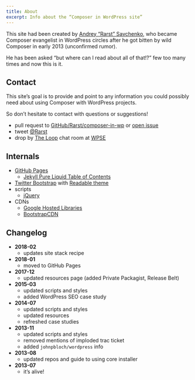 ```yaml
---
title: About
excerpt: Info about the “Composer in WordPress site”
---
```


This site had been created by [Andrey “Rarst” Savchenko](http://www.Rarst.net), who became Composer evangelist in WordPress circles after he got bitten by wild Composer in early 2013 (unconfirmed rumor).

He has been asked “but where can I read about all of that!?” few too many times and now this is it.

## Contact

This site’s goal is to provide and point to any information you could possibly need about using Composer with WordPress projects.

So don’t hesitate to contact with questions or suggestions!

 - pull request to [GitHub/Rarst/composer-in-wp](https://github.com/Rarst/composer-in-wp) or [open issue](https://github.com/Rarst/composer-in-wp/issues)
 - tweet [@Rarst](https://twitter.com/Rarst)
 - drop by [The Loop](http://chat.stackexchange.com/rooms/6/the-loop) chat room at [WPSE](http://wordpress.stackexchange.com/)

## Internals

 - [GitHub Pages](https://pages.github.com/)
   - [Jekyll Pure Liquid Table of Contents](https://github.com/allejo/jekyll-toc)
 - [Twitter Bootstrap](http://getbootstrap.com/) with [Readable theme](http://bootswatch.com/readable/)
 - scripts
   - [jQuery](http://jquery.com/)
 - CDNs
   - [Google Hosted Libraries](https://developers.google.com/speed/libraries/)
   - [BootstrapCDN](http://www.bootstrapcdn.com/)

## Changelog
 - **2018-02**
   - updates site stack recipe
 - **2018-01**
   - moved to GitHub Pages
 - **2017-12**
   - updated resources page (added Private Packagist, Release Belt)
 - **2015-03**
   - updated scripts and styles
   - added WordPress SEO case study
 - **2014-07**
   - updated scripts and styles
   - updated resources
   - refreshed case studies
 - **2013-11**
   - updated scripts and styles
   - removed mentions of imploded trac ticket
   - added `johnpbloch/wordpress` info
 - **2013-08**
   - updated repos and guide to using core installer
 - **2013-07**
   - it’s alive!